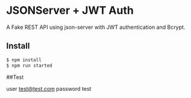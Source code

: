 # JSONServer + JWT Auth

A Fake REST API using json-server with JWT authentication and Bcrypt. 


## Install

```bash
$ npm install
$ npm run started
```

##Test

user   test@test.com
password test




